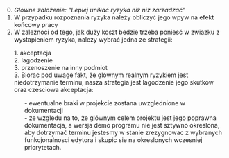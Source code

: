 0. <i>Glowne zalożenie: "Lepiej unikać ryzyka niż niz zarzadzać"</br></i>
1. W przypadku rozpoznania ryzyka należy obliczyć jego wpyw na efekt końcowy pracy</br>
2. W zależnoci od tego, jak duży koszt bedzie trzeba poniesć w zwiazku z wystapieniem ryzyka, należy wybrać jedna ze strategii:
<ul>
1. akceptacja</br>
2. lagodzenie</br>
3. przenoszenie na inny podmiot</br>
</u>
3. Biorac pod uwage fakt, że glównym realnym ryzykiem jest niedotrzymanie terminu, nasza strategia jest lagodzenie jego skutków oraz czesciowa akceptacja:
<ul>
- ewentualne braki w projekcie zostana uwzglednione w dokumentacji</br>
- ze wzgledu na to, że glównym celem projektu jest jego poprawna dokumentacja, a wersja demo programu nie jest sztywno okreslona, aby 
dotrzymać terminu jestesmy w stanie zrezygnowac z wybranych funkcjonalnosci edytora i skupic sie na okreslonych wczesniej priorytetach.
</ul>
